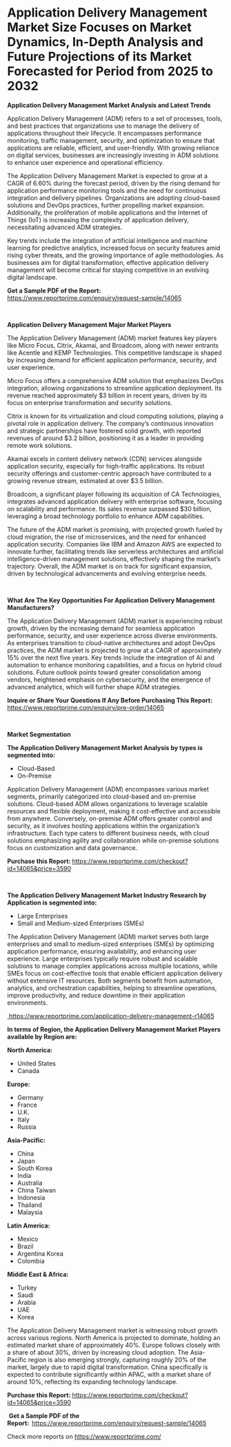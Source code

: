 <p><h1>Application Delivery Management Market Size Focuses on Market Dynamics, In-Depth Analysis and Future Projections of its Market Forecasted for Period from 2025 to 2032</h1></p><p><strong>Application Delivery Management Market Analysis and Latest Trends</strong></p>
<p><p>Application Delivery Management (ADM) refers to a set of processes, tools, and best practices that organizations use to manage the delivery of applications throughout their lifecycle. It encompasses performance monitoring, traffic management, security, and optimization to ensure that applications are reliable, efficient, and user-friendly. With growing reliance on digital services, businesses are increasingly investing in ADM solutions to enhance user experience and operational efficiency.</p><p>The Application Delivery Management Market is expected to grow at a CAGR of 6.60% during the forecast period, driven by the rising demand for application performance monitoring tools and the need for continuous integration and delivery pipelines. Organizations are adopting cloud-based solutions and DevOps practices, further propelling market expansion. Additionally, the proliferation of mobile applications and the Internet of Things (IoT) is increasing the complexity of application delivery, necessitating advanced ADM strategies.</p><p>Key trends include the integration of artificial intelligence and machine learning for predictive analytics, increased focus on security features amid rising cyber threats, and the growing importance of agile methodologies. As businesses aim for digital transformation, effective application delivery management will become critical for staying competitive in an evolving digital landscape.</p></p>
<p><strong>Get a Sample PDF of the Report:&nbsp;</strong> <a href="https://www.reportprime.com/enquiry/request-sample/14065?utm_campaign=3003&utm_medium=2&utm_source=Github&utm_content=ia&utm_term=20032025&utm_id=application-delivery-management">https://www.reportprime.com/enquiry/request-sample/14065</a></p>
<p>&nbsp;</p>
<p><strong>Application Delivery Management Major Market Players</strong></p>
<p><p>The Application Delivery Management (ADM) market features key players like Micro Focus, Citrix, Akamai, and Broadcom, along with newer entrants like Acentle and KEMP Technologies. This competitive landscape is shaped by increasing demand for efficient application performance, security, and user experience.</p><p>Micro Focus offers a comprehensive ADM solution that emphasizes DevOps integration, allowing organizations to streamline application deployment. Its revenue reached approximately $3 billion in recent years, driven by its focus on enterprise transformation and security solutions.</p><p>Citrix is known for its virtualization and cloud computing solutions, playing a pivotal role in application delivery. The company’s continuous innovation and strategic partnerships have fostered solid growth, with reported revenues of around $3.2 billion, positioning it as a leader in providing remote work solutions.</p><p>Akamai excels in content delivery network (CDN) services alongside application security, especially for high-traffic applications. Its robust security offerings and customer-centric approach have contributed to a growing revenue stream, estimated at over $3.5 billion.</p><p>Broadcom, a significant player following its acquisition of CA Technologies, integrates advanced application delivery with enterprise software, focusing on scalability and performance. Its sales revenue surpassed $30 billion, leveraging a broad technology portfolio to enhance ADM capabilities.</p><p>The future of the ADM market is promising, with projected growth fueled by cloud migration, the rise of microservices, and the need for enhanced application security. Companies like IBM and Amazon AWS are expected to innovate further, facilitating trends like serverless architectures and artificial intelligence-driven management solutions, effectively shaping the market’s trajectory. Overall, the ADM market is on track for significant expansion, driven by technological advancements and evolving enterprise needs.</p></p>
<p>&nbsp;</p>
<p><strong>What Are The Key Opportunities For Application Delivery Management Manufacturers?</strong></p>
<p><p>The Application Delivery Management (ADM) market is experiencing robust growth, driven by the increasing demand for seamless application performance, security, and user experience across diverse environments. As enterprises transition to cloud-native architectures and adopt DevOps practices, the ADM market is projected to grow at a CAGR of approximately 15% over the next five years. Key trends include the integration of AI and automation to enhance monitoring capabilities, and a focus on hybrid cloud solutions. Future outlook points toward greater consolidation among vendors, heightened emphasis on cybersecurity, and the emergence of advanced analytics, which will further shape ADM strategies.</p></p>
<p><strong>Inquire or Share Your Questions If Any Before Purchasing This Report:</strong> <a href="https://www.reportprime.com/enquiry/pre-order/14065?utm_campaign=3003&utm_medium=2&utm_source=Github&utm_content=ia&utm_term=20032025&utm_id=application-delivery-management">https://www.reportprime.com/enquiry/pre-order/14065</a></p>
<p>&nbsp;</p>
<p><strong>Market Segmentation</strong></p>
<p><strong>The Application Delivery Management Market Analysis by types is segmented into:</strong></p>
<p><ul><li>Cloud-Based</li><li>On-Premise</li></ul></p>
<p><p>Application Delivery Management (ADM) encompasses various market segments, primarily categorized into cloud-based and on-premise solutions. Cloud-based ADM allows organizations to leverage scalable resources and flexible deployment, making it cost-effective and accessible from anywhere. Conversely, on-premise ADM offers greater control and security, as it involves hosting applications within the organization’s infrastructure. Each type caters to different business needs, with cloud solutions emphasizing agility and collaboration while on-premise solutions focus on customization and data governance.</p></p>
<p><strong>Purchase this Report:&nbsp;</strong><a href="https://www.reportprime.com/checkout?id=14065&price=3590&utm_campaign=3003&utm_medium=2&utm_source=Github&utm_content=ia&utm_term=20032025&utm_id=application-delivery-management">https://www.reportprime.com/checkout?id=14065&price=3590</a></p>
<p>&nbsp;</p>
<p><strong>The Application Delivery Management Market Industry Research by Application is segmented into:</strong></p>
<p><ul><li>Large Enterprises</li><li>Small and Medium-sized Enterprises (SMEs)</li></ul></p>
<p><p>The Application Delivery Management (ADM) market serves both large enterprises and small to medium-sized enterprises (SMEs) by optimizing application performance, ensuring availability, and enhancing user experience. Large enterprises typically require robust and scalable solutions to manage complex applications across multiple locations, while SMEs focus on cost-effective tools that enable efficient application delivery without extensive IT resources. Both segments benefit from automation, analytics, and orchestration capabilities, helping to streamline operations, improve productivity, and reduce downtime in their application environments.</p></p>
<p><a href="https://www.reportprime.com/application-delivery-management-r14065?utm_campaign=3003&utm_medium=2&utm_source=Github&utm_content=ia&utm_term=20032025&utm_id=application-delivery-management">&nbsp;https://www.reportprime.com/application-delivery-management-r14065</a></p>
<p><strong>In terms of Region, the Application Delivery Management Market Players available by Region are:</strong></p>
<p>
    <p> <strong> North America: </strong>
        <ul>
            <li>United States</li>
            <li>Canada</li>
        </ul>
        </p> 
    <p> <strong> Europe: </strong>
        <ul>
            <li>Germany</li>
            <li>France</li>
            <li>U.K.</li>
            <li>Italy</li>
            <li>Russia</li>
        </ul>
        </p> 
    <p> <strong> Asia-Pacific: </strong>
        <ul>
            <li>China</li>
            <li>Japan</li>
            <li>South Korea</li>
            <li>India</li>
            <li>Australia</li>
            <li>China Taiwan</li>
            <li>Indonesia</li>
            <li>Thailand</li>
            <li>Malaysia</li>
        </ul>
        </p> 
    <p> <strong> Latin America: </strong>
        <ul>
            <li>Mexico</li>
            <li>Brazil</li>
            <li>Argentina Korea</li>
            <li>Colombia</li>
        </ul>
        </p> 
    <p> <strong> Middle East & Africa: </strong>
        <ul>
            <li>Turkey</li>
            <li>Saudi</li>
            <li>Arabia</li>
            <li>UAE</li>
            <li>Korea</li>
        </ul>
    </p>
    </p>
<p><p>The Application Delivery Management market is witnessing robust growth across various regions. North America is projected to dominate, holding an estimated market share of approximately 40%. Europe follows closely with a share of about 30%, driven by increasing cloud adoption. The Asia-Pacific region is also emerging strongly, capturing roughly 20% of the market, largely due to rapid digital transformation. China specifically is expected to contribute significantly within APAC, with a market share of around 10%, reflecting its expanding technology landscape.</p></p>
<p><strong>Purchase this Report: </strong><a href="https://www.reportprime.com/checkout?id=14065&price=3590&utm_campaign=3003&utm_medium=2&utm_source=Github&utm_content=ia&utm_term=20032025&utm_id=application-delivery-management">https://www.reportprime.com/checkout?id=14065&price=3590</a></p>
<p>&nbsp;<strong>Get a Sample PDF of the Report:&nbsp;&nbsp;</strong><a href="https://www.reportprime.com/enquiry/request-sample/14065?utm_campaign=3003&utm_medium=2&utm_source=Github&utm_content=ia&utm_term=20032025&utm_id=application-delivery-management">https://www.reportprime.com/enquiry/request-sample/14065</a></p>
<p><strong></strong></p>
<p>Check more reports on <a href="https://www.reportprime.com/?utm_campaign=3003&utm_medium=2&utm_source=Github&utm_content=ia&utm_term=20032025&utm_id=application-delivery-management">https://www.reportprime.com/</a></p>